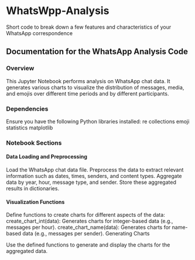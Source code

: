 # WhatsWpp-Analysis
Short code to break down a few features and characteristics of your WhatsApp correspondence

## Documentation for the WhatsApp Analysis Code
### Overview
This Jupyter Notebook performs analysis on WhatsApp chat data. It generates various charts to visualize the distribution of messages, media, and emojis over different time periods and by different participants.

### Dependencies
Ensure you have the following Python libraries installed:
re
collections
emoji
statistics
matplotlib

### Notebook Sections

#### Data Loading and Preprocessing
Load the WhatsApp chat data file.
Preprocess the data to extract relevant information such as dates, times, senders, and content types.
Aggregate data by year, hour, message type, and sender.
Store these aggregated results in dictionaries.

#### Visualization Functions
Define functions to create charts for different aspects of the data:
create_chart_int(data): Generates charts for integer-based data (e.g., messages per hour).
create_chart_name(data): Generates charts for name-based data (e.g., messages per sender).
Generating Charts

Use the defined functions to generate and display the charts for the aggregated data.
